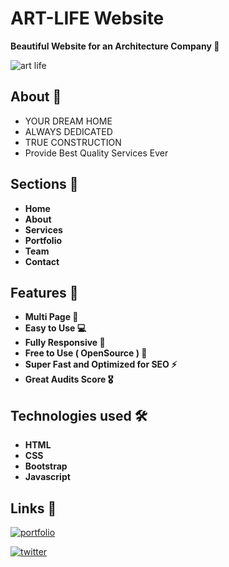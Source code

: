 
# ART-LIFE Website

**Beautiful Website for an Architecture Company 🚀**


![art life](https://user-images.githubusercontent.com/104723233/222161948-6110a3c0-d202-4369-ba68-f44518f92a53.jpg)



## About 📄

- YOUR DREAM HOME
- ALWAYS DEDICATED
- TRUE CONSTRUCTION
- Provide Best Quality Services Ever
## Sections 🎯

- **Home**
- **About**
- **Services**
- **Portfolio**
- **Team**
- **Contact**

## Features 🎉

- **Multi Page 💎**
- **Easy to Use 💻**
- **Fully Responsive 🚀**
- **Free to Use ( OpenSource ) 🥳**
- **Super Fast and Optimized for SEO ⚡**
- **Great Audits Score 🎖️**

## Technologies used 🛠️

- **HTML**
- **CSS**
- **Bootstrap**
- **Javascript**


## Links 🔗

[![portfolio](https://img.shields.io/badge/my_portfolio-000?style=for-the-badge&logo=ko-fi&logoColor=white)](https://ialamin.netlify.app/)

[![twitter](https://img.shields.io/badge/twitter-1DA1F2?style=for-the-badge&logo=twitter&logoColor=white)](https://twitter.com/ialamin69)

